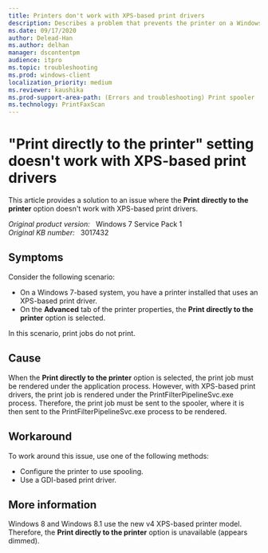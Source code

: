 ```yaml
---
title: Printers don't work with XPS-based print drivers
description: Describes a problem that prevents the printer on a Windows 7-based system from printing. This issue occurs when the printer uses an XPS-based print driver.
ms.date: 09/17/2020
author: Delead-Han
ms.author: delhan
manager: dscontentpm
audience: itpro
ms.topic: troubleshooting
ms.prod: windows-client
localization_priority: medium
ms.reviewer: kaushika
ms.prod-support-area-path: (Errors and troubleshooting) Print spooler
ms.technology: PrintFaxScan
---
```

# "Print directly to the printer" setting doesn't work with XPS-based print drivers

This article provides a solution to an issue where the **Print directly to the printer** option doesn't work with XPS-based print drivers.

_Original product version:_ &nbsp; Windows 7 Service Pack 1  
_Original KB number:_ &nbsp; 3017432

## Symptoms

Consider the following scenario:

- On a Windows 7-based system, you have a printer installed that uses an XPS-based print driver.
- On the **Advanced** tab of the printer properties, the **Print directly to the printer** option is selected.

In this scenario, print jobs do not print.

## Cause

When the **Print directly to the printer** option is selected, the print job must be rendered under the application process. However, with XPS-based print drivers, the print job is rendered under the PrintFilterPipelineSvc.exe process. Therefore, the print job must be sent to the spooler, where it is then sent to the PrintFilterPipelineSvc.exe process to be rendered. 

## Workaround

To work around this issue, use one of the following methods:

- Configure the printer to use spooling.
- Use a GDI-based print driver.

## More information

Windows 8 and Windows 8.1 use the new v4 XPS-based printer model. Therefore, the **Print directly to the printer** option is unavailable (appears dimmed).

